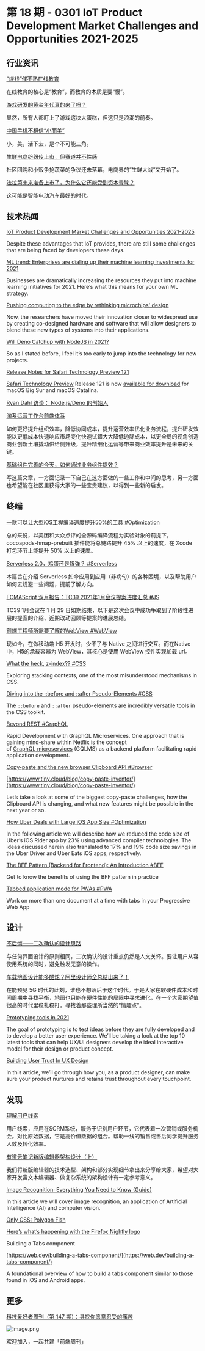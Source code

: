 # 第 18 期 - 0301 IoT Product Development Market Challenges and Opportunities 2021-2025
## 行业资讯
[“烧钱”催不熟在线教育](https://mp.weixin.qq.com/s/HID_5_83F3omEXzm8_bz7Q)

在线教育的核心是“教育”，而教育的本质是要“慢”。 

[游戏研发的黄金年代真的来了吗？](https://mp.weixin.qq.com/s/DlT4jwF-j6gzj_I3J9QYEA)

显然，所有人都盯上了游戏这块大蛋糕，但这只是浪潮的前奏。

[中国手机不相信“小而美”](https://mp.weixin.qq.com/s/rmqgSaciasFDAKYTIjp8IQ)

小，美，活下去，是个不可能三角。

[生鲜电商纷纷传上市，但赛道并不性感](https://mp.weixin.qq.com/s/aZOBYDN5oIRX6BtPvItzzw)

社区团购和小贩争抢蔬菜的争议还未落幕，电商界的“生鲜大战”又开始了。

[法拉第未来准备上市了，为什么它还能受到资本青睐？](http://www.geekpark.net/news/274255)

这可能是智能电动汽车最好的时代。


## 技术热闻
[IoT Product Development Market Challenges and Opportunities 2021-2025](https://iotbusinessnews.com/2021/02/24/78101-iot-product-development-market-challenges-and-opportunities-2021-2025/)

Despite these advantages that IoT provides, there are still some challenges that are being faced by developers these days.

[ML trend: Enterprises are dialing up their machine learning investments for 2021](https://algorithmia.com/blog/ml-trend-enterprises-are-dialing-up-their-machine-learning-investments-for-2021)

Businesses are dramatically increasing the resources they put into machine learning initiatives for 2021. Here’s what this means for your own ML strategy.

[Pushing computing to the edge by rethinking microchips' design](https://www.sciencedaily.com/releases/2021/02/210224143612.htm)

Now, the researchers have moved their innovation closer to widespread use by creating co-designed hardware and software that will allow designers to blend these new types of systems into their applications.

[Will Deno Catchup with NodeJS in 2021?](https://blog.bitsrc.io/will-deno-catchup-with-nodejs-in-2021-7ab758429647)

So as I stated before, I feel it’s too early to jump into the technology for new projects.

[Release Notes for Safari Technology Preview 121](https://webkit.org/blog/11555/release-notes-for-safari-technology-preview-121/)

[Safari Technology Preview](https://webkit.org/blog/6017/introducing-safari-technology-preview/) Release 121 is now [available for download](https://webkit.org/downloads/) for macOS Big Sur and macOS Catalina.

[Ryan Dahl 访谈： Node.js/Deno 的创始人](https://mp.weixin.qq.com/s/Ect6ZVAoJ0-i1F8aVeqlcA)


[淘系运营工作台前端体系](https://mp.weixin.qq.com/s/czCotMCdUdRhvkye9mFXbw)

如何更好提升组织效率，降低协同成本，提升运营效率优化业务流程，提升研发效能以更低成本快速响应市场变化快速试错大大降低边际成本，以更全局的视角创造商业创新土壤撬动供给侧升级，提升精细化运营等带来商业效率提升是未来的关键。

[基础组件完善的今天，如何通过业务组件提效？](https://mp.weixin.qq.com/s/OKsEDJ6r9MPSNi91S757cg)

写这篇文章，一方面记录一下自己在这方面做的一些工作和中间的思考，另一方面也希望能在社区里获得大家的一些宝贵建议，以得到一些新的启发。

## 终端
[一款可以让大型iOS工程编译速度提升50%的工具 #Optimization](https://tech.meituan.com/2021/02/25/cocoapods-hmap-prebuilt.html)

总的来说，以美团和大众点评的全源码编译流程为实验对象的前提下，cocoapods-hmap-prebuilt 插件能将总链路提升 45% 以上的速度，在 Xcode 打包环节上能提升 50% 以上的速度。

[Serverless 2.0，鸡蛋还是银弹？ #Serverless](https://mp.weixin.qq.com/s/CLlQgj2kCvDAym88kLILIA)

本篇旨在介绍 Serverless 如今应用到应用（非病句）的各种困境，以及帮助用户如何去规避一些问题，提前了解方向。

[ECMAScript 双月报告：TC39 2021年1月会议提案进度汇总 #JS](https://mp.weixin.qq.com/s/D3VdgiRRxeG6Un3HYU1Enw)

TC39 1月会议在 1 月 29 日如期结束，以下是这次会议中成功争取到了阶段性进展的提案的介绍、近期改动回顾等提案的进展总结。

[前端工程师所需要了解的WebView #WebView](https://mp.weixin.qq.com/s/PipKSnMQaTBhE5kSwG3DVQ)

现如今，在做移动端 H5 开发时，少不了与 Native 之间进行交互。而在Native中，H5的承载容器为 WebView，其核心是使用 WebView 控件实现加载 url。

[What the heck, z-index?? #CSS](https://www.joshwcomeau.com/css/stacking-contexts/)

Exploring stacking contexts, one of the most misunderstood mechanisms in CSS.

[Diving into the ::before and ::after Pseudo-Elements #CSS](https://codersblock.com/blog/diving-into-the-before-and-after-pseudo-elements)

The `::before` and `::after` pseudo-elements are incredibly versatile tools in the CSS toolkit.

[Beyond REST #GraphQL](https://netflixtechblog.com/beyond-rest-1b76f7c20ef6)

Rapid Development with GraphQL Microservices. One approach that is gaining mind-share within Netflix is the concept of [GraphQL](https://dev.to/mrfrontend/graphql-microservices-architecture-by-apollo-1m75)[ ](https://dev.to/mrfrontend/graphql-microservices-architecture-by-apollo-1m75)[microservices](https://dev.to/mrfrontend/graphql-microservices-architecture-by-apollo-1m75) (GQLMS) as a backend platform facilitating rapid application development.

[Copy-paste and the new browser Clipboard API #Browser](https://www.tiny.cloud/blog/new-async-clipboard-api/)


[https://www.tiny.cloud/blog/copy-paste-inventor/](https://www.tiny.cloud/blog/copy-paste-inventor/)

Let’s take a look at some of the biggest copy-paste challenges, how the Clipboard API is changing, and what new features might be possible in the next year or so.

[How Uber Deals with Large iOS App Size #Optimization](https://eng.uber.com/how-uber-deals-with-large-ios-app-size/)

In the following article we will describe how we reduced the code size of Uber’s iOS Rider app by 23% using advanced compiler technologies. The ideas discussed herein also translated to 17% and 19% code size savings in the Uber Driver and Uber Eats iOS apps, respectively.

[The BFF Pattern (Backend for Frontend): An Introduction #BFF](https://blog.bitsrc.io/bff-pattern-backend-for-frontend-an-introduction-e4fa965128bf)

Get to know the benefits of using the BFF pattern in practice

[Tabbed application mode for PWAs #PWA](https://web.dev/tabbed-application-mode/)

Work on more than one document at a time with tabs in your Progressive Web App

## 设计
[不后悔——二次确认的设计思路](https://mp.weixin.qq.com/s/CPqSjGoPJ8_lPnOBPClr6A)

与任何界面设计的原则相同，二次确认的设计重点仍然是人文关怀。要让用户从容使用系统的同时，避免触发无意的操作。

[车载地图设计能多酷炫？阿里设计师全总结出来了！](https://www.uisdc.com/map-design-3)

在能预见 5G 时代的此刻，谁也不想落后于这个时代。于是大家在软硬件成本和时间周期中寻找平衡，地图也只能在硬件性能的局限中寻求进化，在一个大家期望值很高的时代里稳扎稳打，寻找着那些理所当然的“情趣点”。

[Prototyping tools in 2021](https://uxplanet.org/prototyping-tools-in-2021-48bb0160ecc3)

The goal of prototyping is to test ideas before they are fully developed and to develop a better user experience. We’ll be taking a look at the top 10 latest tools that can help UX/UI designers develop the ideal interactive model for their design or product concept.

[Building User Trust In UX Design](https://www.smashingmagazine.com/2021/02/building-user-trust-in-ux-design/)

In this article, we’ll go through how you, as a product designer, can make sure your product nurtures and retains trust throughout every touchpoint.

## 发现
[理解用户线索](https://mp.weixin.qq.com/s/TQp13lY5olQ9gTgEnvqAPw)

用户线索，应用在SCRM系统，服务于识别用户环节，它代表着一次营销或服务机会。对比原始数据，它是高价值数据的组合。帮助一线的销售或售后同学提升服务人效及转化效率。

[有道云笔记新版编辑器架构设计（上）](https://zhuanlan.zhihu.com/p/345895871)

我们将新版编辑器的技术选型、架构和部分实现细节拿出来分享给大家，希望对大家开发富文本编辑器、做复杂系统的架构设计有一定参考意义。

[Image Recognition: Everything You Need to Know (Guide)](https://viso.ai/deep-learning/image-recognition/)

In this article we will cover image recognition, an application of Artificial Intelligence (AI) and computer vision.

[Only CSS: Polygon Fish](https://codepen.io/YusukeNakaya/pen/WNopRwX)


[Here’s what’s happening with the Firefox Nightly logo](https://hacks.mozilla.org/2021/02/heres-whats-happening-with-the-firefox-nightly-logo/)


Building a Tabs component


[https://web.dev/building-a-tabs-component/](https://web.dev/building-a-tabs-component/)

A foundational overview of how to build a tabs component similar to those found in iOS and Android apps.

## 更多
[科技爱好者周刊（第 147 期）：寻找你愿意忍受的痛苦](http://www.ruanyifeng.com/blog/2021/02/weekly-issue-147.html)

![image.png](https://cdn.nlark.com/yuque/0/2020/png/85771/1605930034828-7fc81343-651f-4a15-8465-eebe5a23cf61.png#align=left&display=inline&height=31&margin=%5Bobject%20Object%5D&name=image.png&originHeight=90&originWidth=2186&size=14325&status=done&style=none&width=746)


欢迎加入，一起共建「前端周刊」


